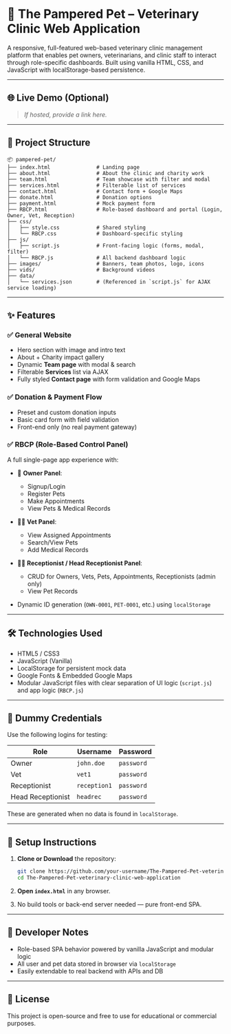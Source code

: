 
# 🐾 The Pampered Pet – Veterinary Clinic Web Application

A responsive, full-featured web-based veterinary clinic management platform that enables pet owners, veterinarians, and clinic staff to interact through role-specific dashboards. Built using vanilla HTML, CSS, and JavaScript with localStorage-based persistence.

---

## 🌐 Live Demo (Optional)
> _If hosted, provide a link here._

---

## 📁 Project Structure

```
📦 pampered-pet/
├── index.html               # Landing page
├── about.html               # About the clinic and charity work
├── team.html                # Team showcase with filter and modal
├── services.html            # Filterable list of services
├── contact.html             # Contact form + Google Maps
├── donate.html              # Donation options
├── payment.html             # Mock payment form
├── RBCP.html                # Role-based dashboard and portal (Login, Owner, Vet, Reception)
├── css/
│   ├── style.css            # Shared styling
│   └── RBCP.css             # Dashboard-specific styling
├── js/
│   ├── script.js            # Front-facing logic (forms, modal, filter)
│   └── RBCP.js              # All backend dashboard logic
├── images/                  # Banners, team photos, logo, icons
├── vids/                    # Background videos
├── data/
│   └── services.json        # (Referenced in `script.js` for AJAX service loading)
```

---

## ✨ Features

### ✅ General Website
- Hero section with image and intro text
- About + Charity impact gallery
- Dynamic **Team page** with modal & search
- Filterable **Services** list via AJAX
- Fully styled **Contact page** with form validation and Google Maps

### ✅ Donation & Payment Flow
- Preset and custom donation inputs
- Basic card form with field validation
- Front-end only (no real payment gateway)

### ✅ RBCP (Role-Based Control Panel)
A full single-page app experience with:
- 👤 **Owner Panel**:
  - Signup/Login
  - Register Pets
  - Make Appointments
  - View Pets & Medical Records

- 🧑‍⚕️ **Vet Panel**:
  - View Assigned Appointments
  - Search/View Pets
  - Add Medical Records

- 🧑‍💼 **Receptionist / Head Receptionist Panel**:
  - CRUD for Owners, Vets, Pets, Appointments, Receptionists (admin only)
  - View Pet Records

- Dynamic ID generation (`OWN-0001`, `PET-0001`, etc.) using `localStorage`

---

## 🛠 Technologies Used

- HTML5 / CSS3
- JavaScript (Vanilla)
- LocalStorage for persistent mock data
- Google Fonts & Embedded Google Maps
- Modular JavaScript files with clear separation of UI logic (`script.js`) and app logic (`RBCP.js`)

---

## 🔐 Dummy Credentials

Use the following logins for testing:

| Role              | Username       | Password   |
|-------------------|----------------|------------|
| Owner             | `john.doe`     | `password` |
| Vet               | `vet1`         | `password` |
| Receptionist      | `reception1`   | `password` |
| Head Receptionist | `headrec`      | `password` |

These are generated when no data is found in `localStorage`.

---

## 🚀 Setup Instructions

1. **Clone or Download** the repository:
   ```bash
   git clone https://github.com/your-username/The-Pampered-Pet-veterinary-clinic-web-application.git
   cd The-Pampered-Pet-veterinary-clinic-web-application
   ```

2. **Open `index.html`** in any browser.

3. No build tools or back-end server needed — pure front-end SPA.

---


## 🧪 Developer Notes

- Role-based SPA behavior powered by vanilla JavaScript and modular logic
- All user and pet data stored in browser via `localStorage`
- Easily extendable to real backend with APIs and DB

---

## 📃 License

This project is open-source and free to use for educational or commercial purposes.
